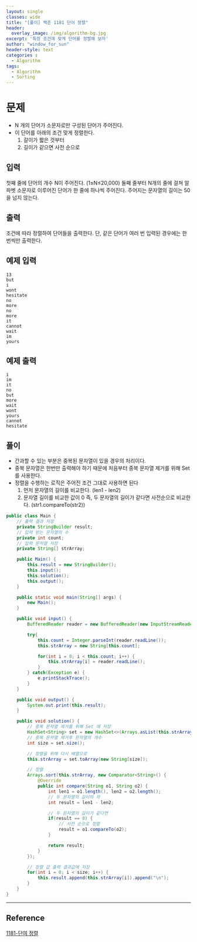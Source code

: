 ```yaml
--- 
layout: single
classes: wide
title: "[풀이] 백준 1181 단어 정렬"
header:
  overlay_image: /img/algorithm-bg.jpg
excerpt: '특정 조건에 맞게 단어를 정렬해 보자'
author: "window_for_sun"
header-style: text
categories :
  - Algorithm
tags:
  - Algorithm
  - Sorting
---  
```


# 문제
- N 개의 단어가 소문자로만 구성된 단어가 주어진다.
- 이 단어를 아래의 조건 맞게 정렬한다.
	1. 갈이가 짧은 것부터
	1. 길이가 같으면 사전 순으로

## 입력
첫째 줄에 단어의 개수 N이 주어진다. (1≤N≤20,000) 둘째 줄부터 N개의 줄에 걸쳐 알파벳 소문자로 이루어진 단어가 한 줄에 하나씩 주어진다. 주어지는 문자열의 길이는 50을 넘지 않는다.

## 출력
조건에 따라 정렬하여 단어들을 출력한다. 단, 같은 단어가 여러 번 입력된 경우에는 한 번씩만 출력한다.

## 예제 입력

```
13
but
i
wont
hesitate
no
more
no
more
it
cannot
wait
im
yours
```  

## 예제 출력

```
i
im
it
no
but
more
wait
wont
yours
cannot
hesitate
```  

## 풀이
- 간과할 수 있는 부분은 중복된 문자열이 있을 경우의 처리이다.
- 중복 문자열은 한번만 출력해야 하기 때문에 처음부터 중복 문자열 제거를 위해 Set 를 사용한다.
- 정렬을 수행하는 로직은 주어진 조건 그대로 사용하면 된다
	1. 먼저 문자열의 길이를 비교한다. (len1 - len2)
	1. 문자열 길이를 비교한 값이 0 즉, 두 문자열의 길이가 같다면 사전순으로 비교한다. (str1.compareTo(str2))
	
```java
public class Main {
    // 출력 결과 저장
    private StringBuilder result;
    // 입력 받는 문자열의 수
    private int count;
    // 입력 문자열 저장
    private String[] strArray;

    public Main() {
        this.result = new StringBuilder();
        this.input();
        this.solution();
        this.output();
    }

    public static void main(String[] args) {
        new Main();
    }

    public void input() {
        BufferedReader reader = new BufferedReader(new InputStreamReader(System.in));

        try{
            this.count = Integer.parseInt(reader.readLine());
            this.strArray = new String[this.count];

            for(int i = 0; i < this.count; i++) {
                this.strArray[i] = reader.readLine();
            }
        } catch(Exception e) {
            e.printStackTrace();
        }
    }

    public void output() {
        System.out.print(this.result);
    }

    public void solution() {
        // 중복 문자열 제거를 위해 Set 에 저장
        HashSet<String> set = new HashSet<>(Arrays.asList(this.strArray));
        // 중복 문자열 제거후 문자열의 개수
        int size = set.size();

        // 정렬을 위해 다시 배열으로
        this.strArray = set.toArray(new String[size]);

        // 정렬
        Arrays.sort(this.strArray, new Comparator<String>() {
            @Override
            public int compare(String o1, String o2) {
                int len1 = o1.length(), len2 = o2.length();
                // 두 문자열의 길이의 차
                int result = len1 - len2;

                // 두 문자열의 길이가 같다면
                if(result == 0) {
                    // 사전 순으로 정렬
                    result = o1.compareTo(o2);
                }

                return result;
            }
        });

        // 정렬 값 출력 결과값에 저장
        for(int i = 0; i < size; i++) {
            this.result.append(this.strArray[i]).append("\n");
        }
    }
}
```  

---
## Reference
[1181-단여 정렬](https://www.acmicpc.net/problem/1181)  

